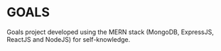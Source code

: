 # GOALS
Goals project developed using the MERN stack (MongoDB, ExpressJS, ReactJS and NodeJS) for self-knowledge.
